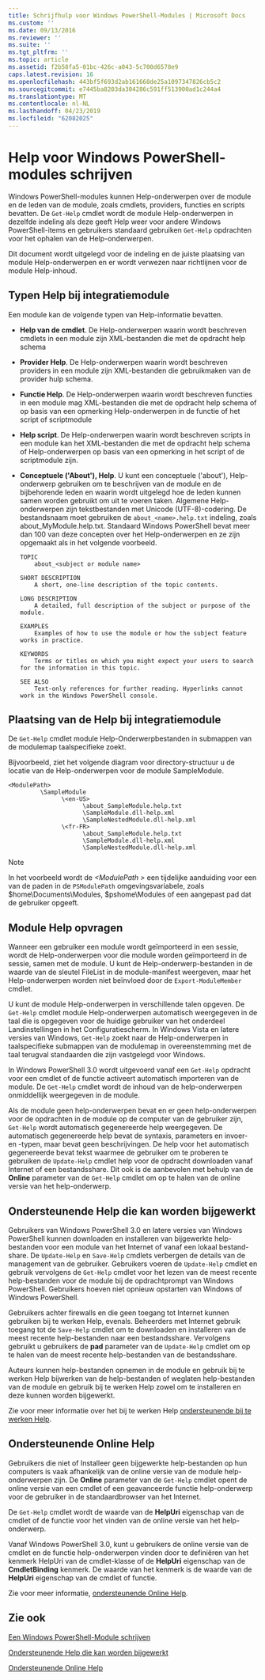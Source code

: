 ```yaml
---
title: Schrijfhulp voor Windows PowerShell-Modules | Microsoft Docs
ms.custom: ''
ms.date: 09/13/2016
ms.reviewer: ''
ms.suite: ''
ms.tgt_pltfrm: ''
ms.topic: article
ms.assetid: f2b58fa5-01bc-426c-a043-5c700d6578e9
caps.latest.revision: 16
ms.openlocfilehash: 443bf5f693d2ab161668de25a1097347826cb5c2
ms.sourcegitcommit: e7445ba8203da304286c591ff513900ad1c244a4
ms.translationtype: MT
ms.contentlocale: nl-NL
ms.lasthandoff: 04/23/2019
ms.locfileid: "62082025"
---
```

# <a name="writing-help-for-windows-powershell-modules"></a>Help voor Windows PowerShell-modules schrijven

Windows PowerShell-modules kunnen Help-onderwerpen over de module en de leden van de module, zoals cmdlets, providers, functies en scripts bevatten. De `Get-Help` cmdlet wordt de module Help-onderwerpen in dezelfde indeling als deze geeft Help weer voor andere Windows PowerShell-items en gebruikers standaard gebruiken `Get-Help` opdrachten voor het ophalen van de Help-onderwerpen.

Dit document wordt uitgelegd voor de indeling en de juiste plaatsing van module Help-onderwerpen en er wordt verwezen naar richtlijnen voor de module Help-inhoud.

## <a name="types-of-module-help"></a>Typen Help bij integratiemodule

Een module kan de volgende typen van Help-informatie bevatten.

- **Help van de cmdlet**. De Help-onderwerpen waarin wordt beschreven cmdlets in een module zijn XML-bestanden die met de opdracht help schema

- **Provider Help**. De Help-onderwerpen waarin wordt beschreven providers in een module zijn XML-bestanden die gebruikmaken van de provider hulp schema.

- **Functie Help**. De Help-onderwerpen waarin wordt beschreven functies in een module mag XML-bestanden die met de opdracht help schema of op basis van een opmerking Help-onderwerpen in de functie of het script of scriptmodule

- **Help script**. De Help-onderwerpen waarin wordt beschreven scripts in een module kan het XML-bestanden die met de opdracht help schema of Help-onderwerpen op basis van een opmerking in het script of de scriptmodule zijn.

- **Conceptuele ('About'), Help**. U kunt een conceptuele ('about'), Help-onderwerp gebruiken om te beschrijven van de module en de bijbehorende leden en waarin wordt uitgelegd hoe de leden kunnen samen worden gebruikt om uit te voeren taken. Algemene Help-onderwerpen zijn tekstbestanden met Unicode (UTF-8)-codering. De bestandsnaam moet gebruiken de `about_<name>.help.txt` indeling, zoals about_MyModule.help.txt. Standaard Windows PowerShell bevat meer dan 100 van deze concepten over het Help-onderwerpen en ze zijn opgemaakt als in het volgende voorbeeld.

  ```
  TOPIC
      about_<subject or module name>

  SHORT DESCRIPTION
      A short, one-line description of the topic contents.

  LONG DESCRIPTION
      A detailed, full description of the subject or purpose of the module.

  EXAMPLES
      Examples of how to use the module or how the subject feature works in practice.

  KEYWORDS
      Terms or titles on which you might expect your users to search for the information in this topic.

  SEE ALSO
      Text-only references for further reading. Hyperlinks cannot work in the Windows PowerShell console.

  ```

## <a name="placement-of-module-help"></a>Plaatsing van de Help bij integratiemodule

De `Get-Help` cmdlet module Help-Onderwerpbestanden in submappen van de modulemap taalspecifieke zoekt.

Bijvoorbeeld, ziet het volgende diagram voor directory-structuur u de locatie van de Help-onderwerpen voor de module SampleModule.

```
<ModulePath>
         \SampleModule
               \<en-US>
                     \about_SampleModule.help.txt
                     \SampleModule.dll-help.xml
                     \SampleNestedModule.dll-help.xml
               \<fr-FR>
                     \about_SampleModule.help.txt
                     \SampleModule.dll-help.xml
                     \SampleNestedModule.dll-help.xml

```

> [!NOTE]
> In het voorbeeld wordt de  *\<ModulePath >* een tijdelijke aanduiding voor een van de paden in de `PSModulePath` omgevingsvariabele, zoals $home\Documents\Modules, $pshome\Modules of een aangepast pad dat de gebruiker opgeeft.

## <a name="getting-module-help"></a>Module Help opvragen

Wanneer een gebruiker een module wordt geïmporteerd in een sessie, wordt de Help-onderwerpen voor die module worden geïmporteerd in de sessie, samen met de module. U kunt de Help-onderwerp-bestanden in de waarde van de sleutel FileList in de module-manifest weergeven, maar het Help-onderwerpen worden niet beïnvloed door de `Export-ModuleMember` cmdlet.

U kunt de module Help-onderwerpen in verschillende talen opgeven. De `Get-Help` cmdlet module Help-onderwerpen automatisch weergegeven in de taal die is opgegeven voor de huidige gebruiker van het onderdeel Landinstellingen in het Configuratiescherm. In Windows Vista en latere versies van Windows, `Get-Help` zoekt naar de Help-onderwerpen in taalspecifieke submappen van de modulemap in overeenstemming met de taal terugval standaarden die zijn vastgelegd voor Windows.

In Windows PowerShell 3.0 wordt uitgevoerd vanaf een `Get-Help` opdracht voor een cmdlet of de functie activeert automatisch importeren van de module. De `Get-Help` cmdlet wordt de inhoud van de help-onderwerpen onmiddellijk weergegeven in de module.

Als de module geen help-onderwerpen bevat en er geen help-onderwerpen voor de opdrachten in de module op de computer van de gebruiker zijn, `Get-Help` wordt automatisch gegenereerde help weergegeven. De automatisch gegenereerde help bevat de syntaxis, parameters en invoer- en -typen, maar bevat geen beschrijvingen. De help voor het automatisch gegenereerde bevat tekst waarmee de gebruiker om te proberen te gebruiken de `Update-Help` cmdlet help voor de opdracht downloaden vanaf Internet of een bestandsshare. Dit ook is de aanbevolen met behulp van de **Online** parameter van de `Get-Help` cmdlet om op te halen van de online versie van het help-onderwerp.

## <a name="supporting-updatable-help"></a>Ondersteunende Help die kan worden bijgewerkt

Gebruikers van Windows PowerShell 3.0 en latere versies van Windows PowerShell kunnen downloaden en installeren van bijgewerkte help-bestanden voor een module van het Internet of vanaf een lokaal bestand-share. De `Update-Help` en `Save-Help` cmdlets verbergen de details van de management van de gebruiker. Gebruikers voeren de `Update-Help` cmdlet en gebruik vervolgens de `Get-Help` cmdlet voor het lezen van de meest recente help-bestanden voor de module bij de opdrachtprompt van Windows PowerShell. Gebruikers hoeven niet opnieuw opstarten van Windows of Windows PowerShell.

Gebruikers achter firewalls en die geen toegang tot Internet kunnen gebruiken bij te werken Help, evenals. Beheerders met Internet gebruik toegang tot de `Save-Help` cmdlet om te downloaden en installeren van de meest recente help-bestanden naar een bestandsshare. Vervolgens gebruikt u gebruikers de **pad** parameter van de `Update-Help` cmdlet om op te halen van de meest recente help-bestanden van de bestandsshare.

Auteurs kunnen help-bestanden opnemen in de module en gebruik bij te werken Help bijwerken van de help-bestanden of weglaten help-bestanden van de module en gebruik bij te werken Help zowel om te installeren en deze kunnen worden bijgewerkt.

Zie voor meer informatie over het bij te werken Help [ondersteunende bij te werken Help](./supporting-updatable-help.md).

## <a name="supporting-online-help"></a>Ondersteunende Online Help

Gebruikers die niet of Installeer geen bijgewerkte help-bestanden op hun computers is vaak afhankelijk van de online versie van de module help-onderwerpen zijn. De **Online** parameter van de `Get-Help` cmdlet opent de online versie van een cmdlet of een geavanceerde functie help-onderwerp voor de gebruiker in de standaardbrowser van het Internet.

De `Get-Help` cmdlet wordt de waarde van de **HelpUri** eigenschap van de cmdlet of de functie voor het vinden van de online versie van het help-onderwerp.

Vanaf Windows PowerShell 3.0, kunt u gebruikers de online versie van de cmdlet en de functie help-onderwerpen vinden door te definiëren van het kenmerk HelpUri van de cmdlet-klasse of de **HelpUri** eigenschap van de **CmdletBinding** kenmerk. De waarde van het kenmerk is de waarde van de **HelpUri** eigenschap van de cmdlet of functie.

Zie voor meer informatie, [ondersteunende Online Help](./supporting-online-help.md).

## <a name="see-also"></a>Zie ook

[Een Windows PowerShell-Module schrijven](./writing-a-windows-powershell-module.md)

[Ondersteunende Help die kan worden bijgewerkt](./supporting-updatable-help.md)

[Ondersteunende Online Help](./supporting-online-help.md)